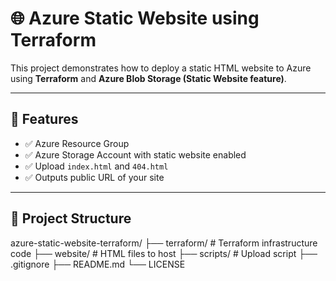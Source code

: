 # 🌐 Azure Static Website using Terraform

This project demonstrates how to deploy a static HTML website to Azure using **Terraform** and **Azure Blob Storage (Static Website feature)**.

---

## 🚀 Features

- ✅ Azure Resource Group
- ✅ Azure Storage Account with static website enabled
- ✅ Upload `index.html` and `404.html`
- ✅ Outputs public URL of your site

---

## 📁 Project Structure
azure-static-website-terraform/
├── terraform/ # Terraform infrastructure code
├── website/ # HTML files to host
├── scripts/ # Upload script
├── .gitignore
├── README.md
└── LICENSE


